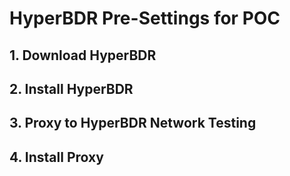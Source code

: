 # HyperBDR Pre-Settings for POC

## 1. Download HyperBDR

## 2. Install HyperBDR

## 3. Proxy to HyperBDR Network Testing

## 4. Install Proxy